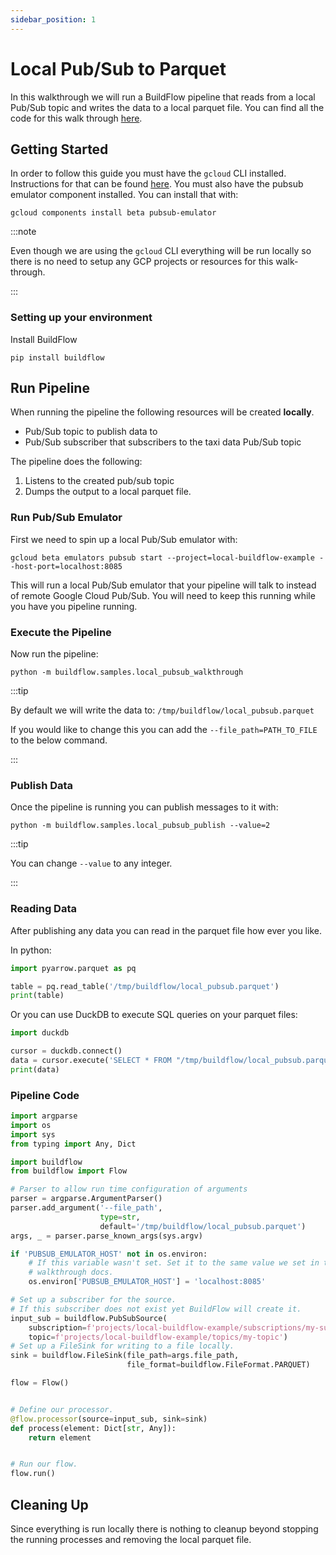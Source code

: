 ```yaml
---
sidebar_position: 1
---
```


# Local Pub/Sub to Parquet

In this walkthrough we will run a BuildFlow pipeline that reads from a local Pub/Sub topic and writes the data to a local parquet file. You can find all the code for this walk through [here](https://github.com/launchflow/buildflow/blob/main/buildflow/samples/local_pubsub_walkthrough.py).

## Getting Started

In order to follow this guide you must have the `gcloud` CLI installed. Instructions for that can be found [here](https://cloud.google.com/sdk/docs/install). You must also have the pubsub emulator component installed. You can install that with: 

```
gcloud components install beta pubsub-emulator
```

:::note

Even though we are using the `gcloud` CLI everything will be run locally so there is no need to setup any GCP projects or resources for this walk-through.

:::


### Setting up your environment

Install BuildFlow

```
pip install buildflow
```

## Run Pipeline

When running the pipeline the following resources will be created **locally**.

- Pub/Sub topic to publish data to
- Pub/Sub subscriber that subscribers to the taxi data Pub/Sub topic


The pipeline does the following:
1. Listens to the created pub/sub topic
2. Dumps the output to a local parquet file.


### Run Pub/Sub Emulator

First we need to spin up a local Pub/Sub emulator with:

```
gcloud beta emulators pubsub start --project=local-buildflow-example --host-port=localhost:8085
```

This will run a local Pub/Sub emulator that your pipeline will talk to instead
of remote Google Cloud Pub/Sub. You will need to keep this running while you
have you pipeline running.

### Execute the Pipeline

Now run the pipeline:

```
python -m buildflow.samples.local_pubsub_walkthrough
```

:::tip

By default we will write the data to: `/tmp/buildflow/local_pubsub.parquet`

If you would like to change this you can add the `--file_path=PATH_TO_FILE` to the below command.

:::


### Publish Data

Once the pipeline is running you can publish messages to it with:

```
python -m buildflow.samples.local_pubsub_publish --value=2
```

:::tip

You can change `--value` to any integer.

:::

### Reading Data

After publishing any data you can read in the parquet file how ever you like.

In python:

```python
import pyarrow.parquet as pq

table = pq.read_table('/tmp/buildflow/local_pubsub.parquet')
print(table)
```

Or you can use DuckDB to execute SQL queries on your parquet files:

```python
import duckdb

cursor = duckdb.connect()
data = cursor.execute('SELECT * FROM "/tmp/buildflow/local_pubsub.parquet"').fetchall()
print(data)
```

### Pipeline Code

```python
import argparse
import os
import sys
from typing import Any, Dict

import buildflow
from buildflow import Flow

# Parser to allow run time configuration of arguments
parser = argparse.ArgumentParser()
parser.add_argument('--file_path',
                    type=str,
                    default='/tmp/buildflow/local_pubsub.parquet')
args, _ = parser.parse_known_args(sys.argv)

if 'PUBSUB_EMULATOR_HOST' not in os.environ:
    # If this variable wasn't set. Set it to the same value we set in the
    # walkthrough docs.
    os.environ['PUBSUB_EMULATOR_HOST'] = 'localhost:8085'

# Set up a subscriber for the source.
# If this subscriber does not exist yet BuildFlow will create it.
input_sub = buildflow.PubSubSource(
    subscription=f'projects/local-buildflow-example/subscriptions/my-sub',
    topic=f'projects/local-buildflow-example/topics/my-topic')
# Set up a FileSink for writing to a file locally.
sink = buildflow.FileSink(file_path=args.file_path,
                          file_format=buildflow.FileFormat.PARQUET)

flow = Flow()


# Define our processor.
@flow.processor(source=input_sub, sink=sink)
def process(element: Dict[str, Any]):
    return element


# Run our flow.
flow.run()
```

## Cleaning Up

Since everything is run locally there is nothing to cleanup beyond stopping the
running processes and removing the local parquet file.